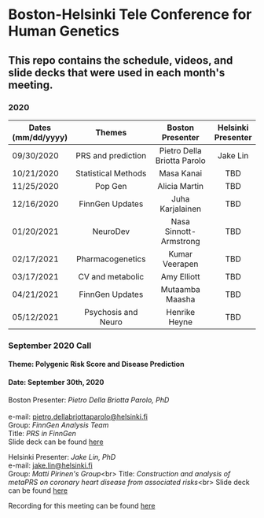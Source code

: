 # Boston-Helsinki Tele Conference for Human Genetics

## This repo contains the schedule, videos, and slide decks that were used in each month's meeting.


### 2020
| Dates<br/>(mm/dd/yyyy) |  Themes    | Boston<br/>Presenter        | Helsinki<br/>Presenter  |
| ------------- |:-------------:      | :-----:                     | :--------------------:  |
| 09/30/2020    | PRS and prediction  | Pietro Della Briotta Parolo | Jake Lin                |
| 10/21/2020    | Statistical Methods | Masa Kanai                  | TBD |
| 11/25/2020    | Pop Gen             | Alicia Martin               | TBD |
| 12/16/2020    | FinnGen Updates     | Juha Karjalainen            | TBD |
| 01/20/2021    | NeuroDev            | Nasa Sinnott-Armstrong      | TBD |
| 02/17/2021    | Pharmacogenetics    | Kumar Veerapen              | TBD |
| 03/17/2021    | CV and metabolic    | Amy Elliott                 | TBD |
| 04/21/2021    | FinnGen Updates     | Mutaamba Maasha             | TBD |
| 05/12/2021    | Psychosis and Neuro | Henrike Heyne               | TBD |


### September 2020 Call <br/>
#### Theme: Polygenic Risk Score and Disease Prediction <br/>
#### Date: September 30th, 2020 <br/>

Boston Presenter: _Pietro Della Briotta Parolo, PhD_<br/>  
e-mail: pietro.dellabriottaparolo@helsinki.fi <br/>
Group: _FinnGen Analysis Team_ <br/>
Title: _PRS in FinnGen_<br/>
Slide deck can be found [here](https://www.dropbox.com/s/czgr0dh0c09p7l9/Finngen_2020_09_PRS.pptx?dl=0)


Helsinki Presenter: _Jake Lin, PhD_<br/>
e-mail: jake.lin@helsinki.fi <br/>
Group: _Matti Pirinen's Group_<br\>
Title: _Construction and analysis of metaPRS on coronary heart disease from associated risks_<br\>
Slide deck can be found [here](https://www.dropbox.com/s/2u2wj5jnl5zfhru/metaPRS_CHD_associated_risks_jakelin.pdf?dl=0)

Recording for this meeting can be found [here](https://www.dropbox.com/s/b1adrddluy32lwc/zoom_1.mp4?dl=0)



